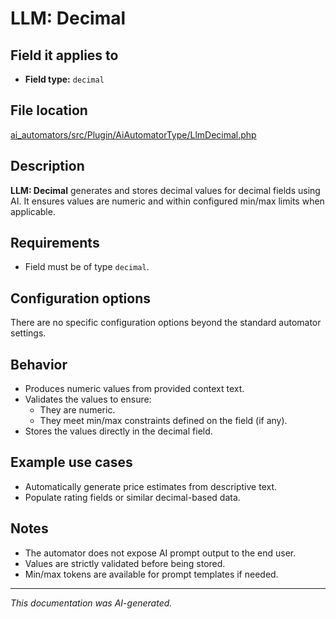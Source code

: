 # LLM: Decimal

## Field it applies to

- **Field type:** `decimal`

## File location

[ai_automators/src/Plugin/AiAutomatorType/LlmDecimal.php](https://git.drupalcode.org/project/ai/-/blob/1.2.x/modules/ai_automators/src/Plugin/AiAutomatorType/LlmDecimal.php?ref_type=heads)

## Description

**LLM: Decimal** generates and stores decimal values for decimal fields using AI.
It ensures values are numeric and within configured min/max limits when applicable.

## Requirements

- Field must be of type `decimal`.

## Configuration options

There are no specific configuration options beyond the standard automator settings.

## Behavior

- Produces numeric values from provided context text.
- Validates the values to ensure:
  - They are numeric.
  - They meet min/max constraints defined on the field (if any).
- Stores the values directly in the decimal field.

## Example use cases

- Automatically generate price estimates from descriptive text.
- Populate rating fields or similar decimal-based data.

## Notes

- The automator does not expose AI prompt output to the end user.
- Values are strictly validated before being stored.
- Min/max tokens are available for prompt templates if needed.

---

*This documentation was AI-generated.*
